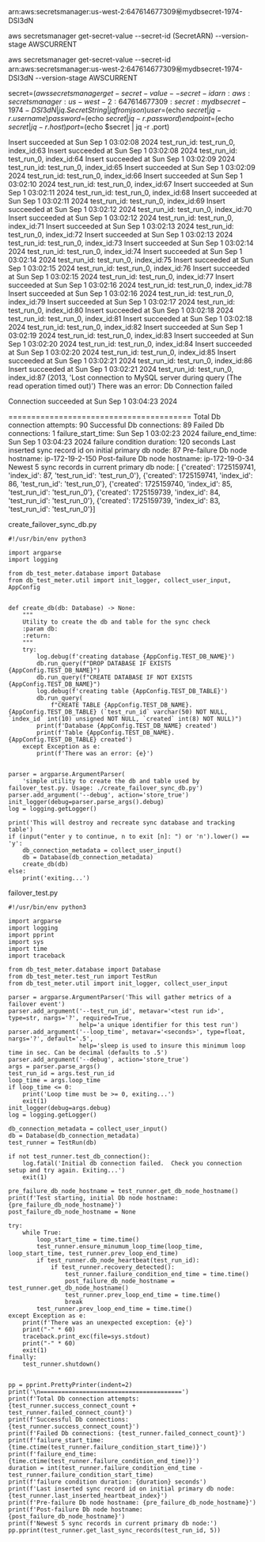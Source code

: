arn:aws:secretsmanager:us-west-2:647614677309:secret:mydbsecret-1974-DSI3dN

aws secretsmanager get-secret-value --secret-id (SecretARN) --version-stage AWSCURRENT

aws secretsmanager get-secret-value --secret-id arn:aws:secretsmanager:us-west-2:647614677309:secret:mydbsecret-1974-DSI3dN --version-stage AWSCURRENT


secret=$(aws secretsmanager get-secret-value --secret-id arn:aws:secretsmanager:us-west-2:647614677309:secret:mydbsecret-1974-DSI3dN | jq .SecretString | jq fromjson)
user=$(echo $secret | jq -r .username)
password=$(echo $secret | jq -r .password)
endpoint=$(echo $secret | jq -r .host)
port=$(echo $secret | jq -r .port)




Insert succeeded at Sun Sep  1 03:02:08 2024 test_run_id: test_run_0, index_id:63
Insert succeeded at Sun Sep  1 03:02:08 2024 test_run_id: test_run_0, index_id:64
Insert succeeded at Sun Sep  1 03:02:09 2024 test_run_id: test_run_0, index_id:65
Insert succeeded at Sun Sep  1 03:02:09 2024 test_run_id: test_run_0, index_id:66
Insert succeeded at Sun Sep  1 03:02:10 2024 test_run_id: test_run_0, index_id:67
Insert succeeded at Sun Sep  1 03:02:11 2024 test_run_id: test_run_0, index_id:68
Insert succeeded at Sun Sep  1 03:02:11 2024 test_run_id: test_run_0, index_id:69
Insert succeeded at Sun Sep  1 03:02:12 2024 test_run_id: test_run_0, index_id:70
Insert succeeded at Sun Sep  1 03:02:12 2024 test_run_id: test_run_0, index_id:71
Insert succeeded at Sun Sep  1 03:02:13 2024 test_run_id: test_run_0, index_id:72
Insert succeeded at Sun Sep  1 03:02:13 2024 test_run_id: test_run_0, index_id:73
Insert succeeded at Sun Sep  1 03:02:14 2024 test_run_id: test_run_0, index_id:74
Insert succeeded at Sun Sep  1 03:02:14 2024 test_run_id: test_run_0, index_id:75
Insert succeeded at Sun Sep  1 03:02:15 2024 test_run_id: test_run_0, index_id:76
Insert succeeded at Sun Sep  1 03:02:15 2024 test_run_id: test_run_0, index_id:77
Insert succeeded at Sun Sep  1 03:02:16 2024 test_run_id: test_run_0, index_id:78
Insert succeeded at Sun Sep  1 03:02:16 2024 test_run_id: test_run_0, index_id:79
Insert succeeded at Sun Sep  1 03:02:17 2024 test_run_id: test_run_0, index_id:80
Insert succeeded at Sun Sep  1 03:02:18 2024 test_run_id: test_run_0, index_id:81
Insert succeeded at Sun Sep  1 03:02:18 2024 test_run_id: test_run_0, index_id:82
Insert succeeded at Sun Sep  1 03:02:19 2024 test_run_id: test_run_0, index_id:83
Insert succeeded at Sun Sep  1 03:02:20 2024 test_run_id: test_run_0, index_id:84
Insert succeeded at Sun Sep  1 03:02:20 2024 test_run_id: test_run_0, index_id:85
Insert succeeded at Sun Sep  1 03:02:21 2024 test_run_id: test_run_0, index_id:86
Insert succeeded at Sun Sep  1 03:02:21 2024 test_run_id: test_run_0, index_id:87
(2013, 'Lost connection to MySQL server during query (The read operation timed out)')
There was an error: Db Connection failed



Connection succeeded at Sun Sep  1 03:04:23 2024

========================================
Total Db connection attempts: 90
Successful Db connections: 89
Failed Db connections: 1
failure_start_time: Sun Sep  1 03:02:23 2024
failure_end_time: Sun Sep  1 03:04:23 2024
failure condition duration: 120 seconds
Last inserted sync record id on initial primary db node: 87
Pre-failure Db node hostname: ip-172-19-2-150
Post-failure Db node hostname: ip-172-19-0-34
Newest 5 sync records in current primary db node:
[ {'created': 1725159741, 'index_id': 87, 'test_run_id': 'test_run_0'},
  {'created': 1725159741, 'index_id': 86, 'test_run_id': 'test_run_0'},
  {'created': 1725159740, 'index_id': 85, 'test_run_id': 'test_run_0'},
  {'created': 1725159739, 'index_id': 84, 'test_run_id': 'test_run_0'},
  {'created': 1725159739, 'index_id': 83, 'test_run_id': 'test_run_0'}]


create_failover_sync_db.py
```
#!/usr/bin/env python3

import argparse
import logging

from db_test_meter.database import Database
from db_test_meter.util import init_logger, collect_user_input, AppConfig


def create_db(db: Database) -> None:
    """
    Utility to create the db and table for the sync check
    :param db:
    :return:
    """
    try:
        log.debug(f'creating database {AppConfig.TEST_DB_NAME}')
        db.run_query(f"DROP DATABASE IF EXISTS {AppConfig.TEST_DB_NAME}")
        db.run_query(f"CREATE DATABASE IF NOT EXISTS {AppConfig.TEST_DB_NAME}")
        log.debug(f'creating table {AppConfig.TEST_DB_TABLE}')
        db.run_query(
            f"CREATE TABLE {AppConfig.TEST_DB_NAME}.{AppConfig.TEST_DB_TABLE} (`test_run_id` varchar(50) NOT NULL, `index_id` int(10) unsigned NOT NULL, `created` int(8) NOT NULL)")
        print(f'Database {AppConfig.TEST_DB_NAME} created')
        print(f'Table {AppConfig.TEST_DB_NAME}.{AppConfig.TEST_DB_TABLE} created')
    except Exception as e:
        print(f'There was an error: {e}')


parser = argparse.ArgumentParser(
    'simple utility to create the db and table used by failover_test.py. Usage: ./create_failover_sync_db.py')
parser.add_argument('--debug', action='store_true')
init_logger(debug=parser.parse_args().debug)
log = logging.getLogger()

print('This will destroy and recreate sync database and tracking table')
if (input("enter y to continue, n to exit [n]: ") or 'n').lower() == 'y':
    db_connection_metadata = collect_user_input()
    db = Database(db_connection_metadata)
    create_db(db)
else:
    print('exiting...')
```

failover_test.py
```
#!/usr/bin/env python3

import argparse
import logging
import pprint
import sys
import time
import traceback

from db_test_meter.database import Database
from db_test_meter.test_run import TestRun
from db_test_meter.util import init_logger, collect_user_input

parser = argparse.ArgumentParser('This will gather metrics of a failover event')
parser.add_argument('--test_run_id', metavar='<test run id>', type=str, nargs='?', required=True,
                    help='a unique identifier for this test run')
parser.add_argument('--loop_time', metavar='<seconds>', type=float, nargs='?', default='.5',
                    help='sleep is used to insure this minimum loop time in sec. Can be decimal (defaults to .5')
parser.add_argument('--debug', action='store_true')
args = parser.parse_args()
test_run_id = args.test_run_id
loop_time = args.loop_time
if loop_time <= 0:
    print('Loop time must be >= 0, exiting...')
    exit(1)
init_logger(debug=args.debug)
log = logging.getLogger()

db_connection_metadata = collect_user_input()
db = Database(db_connection_metadata)
test_runner = TestRun(db)

if not test_runner.test_db_connection():
    log.fatal('Initial db connection failed.  Check you connection setup and try again. Exiting...')
    exit(1)

pre_failure_db_node_hostname = test_runner.get_db_node_hostname()
print(f'Test starting, initial Db node hostname: {pre_failure_db_node_hostname}')
post_failure_db_node_hostname = None

try:
    while True:
        loop_start_time = time.time()
        test_runner.ensure_minumum_loop_time(loop_time, loop_start_time, test_runner.prev_loop_end_time)
        if test_runner.db_node_heartbeat(test_run_id):
            if test_runner.recovery_detected():
                test_runner.failure_condition_end_time = time.time()
                post_failure_db_node_hostname = test_runner.get_db_node_hostname()
                test_runner.prev_loop_end_time = time.time()
                break
        test_runner.prev_loop_end_time = time.time()
except Exception as e:
    print(f'There was an unexpected exception: {e}')
    print("-" * 60)
    traceback.print_exc(file=sys.stdout)
    print("-" * 60)
    exit(1)
finally:
    test_runner.shutdown()


pp = pprint.PrettyPrinter(indent=2)
print('\n========================================')
print(f'Total Db connection attempts: {test_runner.success_connect_count + test_runner.failed_connect_count}')
print(f'Successful Db connections: {test_runner.success_connect_count}')
print(f'Failed Db connections: {test_runner.failed_connect_count}')
print(f'failure_start_time: {time.ctime(test_runner.failure_condition_start_time)}')
print(f'failure_end_time: {time.ctime(test_runner.failure_condition_end_time)}')
duration = int(test_runner.failure_condition_end_time - test_runner.failure_condition_start_time)
print(f'failure condition duration: {duration} seconds')
print(f'Last inserted sync record id on initial primary db node: {test_runner.last_inserted_heartbeat_index}')
print(f'Pre-failure Db node hostname: {pre_failure_db_node_hostname}')
print(f'Post-failure Db node hostname: {post_failure_db_node_hostname}')
print(f'Newest 5 sync records in current primary db node:')
pp.pprint(test_runner.get_last_sync_records(test_run_id, 5))
```